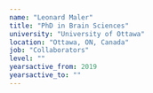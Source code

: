```yaml
---
name: "Leonard Maler"
title: "PhD in Brain Sciences"
university: "University of Ottawa"
location: "Ottawa, ON, Canada"
job: "Collaborators"
level: ""
yearsactive_from: 2019
yearsactive_to: ""
---
```

